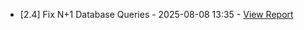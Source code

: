 - [2.4] Fix N+1 Database Queries - 2025-08-08 13:35 - [View Report](tasks/2.4/completion_report.md)
